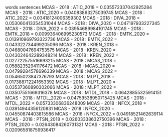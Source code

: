 words
sentences
MCAS - 2018 : ATIC_2018 = 0.035572337042925284
MCAS - 2018 : ATIC_2020 = 0.04083863275039745
MCAS - 2018 : ATIC_2022 = 0.03418124006359302
MCAS - 2018 : DIVA_2018 = 0.053060413354531044
MCAS - 2018 : DIVA_2020 = 0.047197933227345
MCAS - 2018 : DIVA_2022 = 0.03954689984101745
MCAS - 2018 : EMTK_2018 = 0.009936406995230573
MCAS - 2018 : EMTK_2020 = 0.013910969793322736
MCAS - 2018 : EMTK_2022 = 0.043322734499205096
MCAS - 2018 : KREN_2018 = 0.04680047694753575
MCAS - 2018 : KREN_2020 = 0.043024642289348214
MCAS - 2018 : KREN_2022 = 0.027722575516693215
MCAS - 2018 : MCAS_2018 = 0.05882352941176472
MCAS - 2018 : MCAS_2020 = 0.04799284578696339
MCAS - 2018 : MCAS_2022 = 0.05465023847376793
MCAS - 2018 : MLPT_2018 = 0.017388712241653392
MCAS - 2018 : MLPT_2020 = 0.03537360890302066
MCAS - 2018 : MLPT_2022 = 0.03507551669316378
MCAS - 2018 : MTDL_2018 = 0.06428855325914151
MCAS - 2018 : MTDL_2020 = 0.04759538950715425
MCAS - 2018 : MTDL_2022 = 0.05733306836248009
MCAS - 2018 : NFCX_2018 = 0.03914944356120831
MCAS - 2018 : NFCX_2020 = 0.04550874403815586
MCAS - 2018 : NFCX_2022 = 0.04918521462639114
MCAS - 2018 : PTSN_2018 = 0.02603338632750396
MCAS - 2018 : PTSN_2020 = 0.02643084260731321
MCAS - 2018 : PTSN_2022 = 0.020965818759936417

